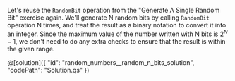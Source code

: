 Let's reuse the `RandomBit` operation from the "Generate A Single Random Bit" exercise again.
We'll generate N random bits by calling `RandomBit` operation N times, and treat the result as a binary notation to convert it into an integer.
Since the maximum value of the number written with N bits is $2^N - 1$, we don't need to do any extra checks to ensure that the result is within the given range.

@[solution]({
    "id": "random_numbers__random_n_bits_solution",
    "codePath": "Solution.qs"
})
